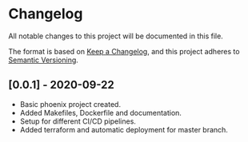 # Changelog
All notable changes to this project will be documented in this file.

The format is based on [Keep a Changelog](https://keepachangelog.com/en/1.0.0/),
and this project adheres to [Semantic Versioning](https://semver.org/spec/v2.0.0.html).

## [0.0.1] - 2020-09-22

- Basic phoenix project created.
- Added Makefiles, Dockerfile and documentation.
- Setup for different CI/CD pipelines.
- Added terraform and automatic deployment for master branch.
